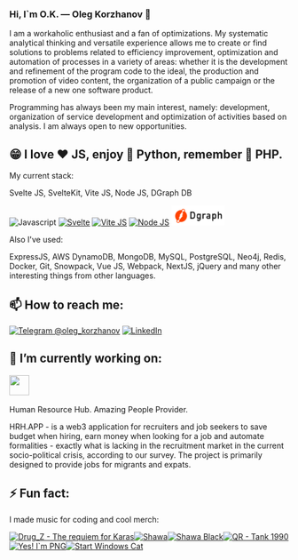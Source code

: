 ### Hi, I`m O.K. — Oleg Korzhanov 👋

I am a workaholic enthusiast and a fan of optimizations. My systematic analytical thinking and versatile experience allows me to create or find solutions to problems related to efficiency improvement, optimization and automation of processes in a variety of areas: whether it is the development and refinement of the program code to the ideal, the production and promotion of video content, the organization of a public campaign or the release of a new one software product.

Programming has always been my main interest, namely: development, organization of service development and optimization of activities based on analysis.
I am always open to new opportunities.

## 😁 I love ♥ JS, enjoy 🐉 Python, remember 🐘 PHP.

My current stack:

Svelte JS, SvelteKit, Vite JS, Node JS, DGraph DB

<img alt="Javascript" src="https://cdn.simpleicons.org/javascript" height="36" width="36"/> [<img alt="Svelte" src="https://cdn.simpleicons.org/svelte" height="36" width="36"/>](https://svelte.dev/) [<img alt="Vite JS" src="https://vitejs.dev/logo.svg" height="36" width="36"/>](https://vitejs.dev) [<img alt="Node JS" src="https://cdn.simpleicons.org/nodedotjs" height="36" width="36"/>](https://nodejs.org) [<img alt="Dgraph DB" src="https://github.com/dgraph-io/dgraph/raw/master/logo.png" height="36"/>](https://dgraph.io/)


Also I've used: 

ExpressJS, AWS DynamoDB, MongoDB, MySQL, PostgreSQL, Neo4j, Redis, Docker, Git, Snowpack, Vue JS, Webpack, NextJS, jQuery and many other interesting things from other languages.


## 📫 How to reach me:

[<img alt="Telegram @oleg_korzhanov" src="https://cdn.simpleicons.org/telegram" height="36" width="36"/>](https://t.me/oleg_korzhanov)
[<img alt="LinkedIn" src="https://content.linkedin.com/content/dam/me/business/en-us/amp/xbu/linkedin-revised-brand-guidelines/in-logo/fg/brand-inlogo-download-fg-dsk-v01.png.original.png" height="36" width="36"/>](https://www.linkedin.com/in/oleg-korzhanov/?locale=en_US)

## 🔭 I’m currently working on:
[<img src="https://hrh.app/apple-touch-icon-76x76-precomposed.png" height="36" width="36">](https://hrh.app?medium=github)

Human Resource Hub. Amazing People Provider. 

HRH.APP - is a web3 application for recruiters and job seekers to save budget when hiring, earn money when looking for a job and automate formalities - exactly what is lacking in the recruitment market in the current socio-political crisis, according to our survey. The project is primarily designed to provide jobs for migrants and expats.

## ⚡ Fun fact: 
I made music for coding and cool merch:

[<img alt="Drug_Z - The requiem for Karas" src="https://user-images.githubusercontent.com/2235783/163706798-4bda4460-9fb2-4e81-80d5-018ae2c78588.png" height="136"/>](https://drug-z.bandcamp.com/releases)[<img alt="Shawa" src="https://ih1.redbubble.net/image.3092136578.9437/gptr,1400x,front,black-c,188,133,1000,1000-bg,f8f8f8.u1.jpg" height="136"/>](https://www.redbubble.com/people/drug-z/shop?artistUserName=drug-z&asc=u&collections=2703613&iaCode=all-departments&sortOrder=relevant&asc=u)[<img alt="Shawa Black" src="https://ih1.redbubble.net/image.3137087972.7476/ur,apron_flatlay_front,square,600x600.u1.jpg" height="136"/>](https://www.redbubble.com/people/drug-z/shop?artistUserName=drug-z&asc=u&collections=2703613&iaCode=all-departments&sortOrder=relevant&asc=u)[<img alt="QR - Tank 1990" src="https://ih1.redbubble.net/image.3140464250.4657/ls,13inch,x600-c,90,0,600,600-bg,f8f8f8.u1.jpg" height="136"/>](https://www.redbubble.com/people/drug-z/shop?artistUserName=drug-z&asc=u&iaCode=u-case-laptop-sleeve)[<img alt="Yes! I`m PNG" src="https://ih1.redbubble.net/image.3218347771.9552/ur,backpack_front,square,600x600.jpg" height="136"/>](https://www.redbubble.com/people/drug-z/shop?artistUserName=drug-z&asc=u&iaCode=u-backpack&asc=u)[<img alt="Start Windows Cat" src="https://ih1.redbubble.net/image.3213595998.1839/ur,pin_large_front,square,600x600.jpg" height="136"/>](https://www.redbubble.com/people/drug-z/shop?artistUserName=drug-z&asc=u&iaCode=u-pin-button&asc=u)


<!--
**drugz/drugz** is a ✨ _special_ ✨ repository because its `README.md` (this file) appears on your GitHub profile.

Here are some ideas to get you started:

- 🔭 I’m currently working on ...
- 🌱 I’m currently learning ...
- 👯 I’m looking to collaborate on ...
- 🤔 I’m looking for help with ...
- 💬 Ask me about ...
- 📫 How to reach me: ...
- 😄 Pronouns: ...
- ⚡ Fun fact: ...
-->

